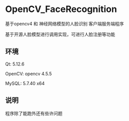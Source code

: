 # OpenCV_FaceRecognition

基于opencv4 和 神经网络模型的人脸识别 客户端服务端程序

基于开源人脸模型进行调用实现，可进行人脸注册等功能

## 环境

Qt: 5.12.6

OpenCV: opencv 4.5.5

MySQL: 5.7.40 x64

## 说明

程序除了能跑外还有些许问题
